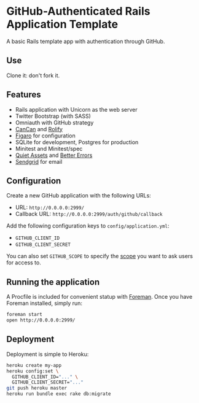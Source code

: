 # GitHub-Authenticated Rails Application Template

A basic Rails template app with authentication through GitHub.

## Use

Clone it: don't fork it.

## Features

* Rails application with Unicorn as the web server
* Twitter Bootstrap (with SASS)
* Omniauth with GitHub strategy
* [CanCan][cancan] and [Rolify][rolify]
* [Figaro][figaro] for configuration
* SQLite for development, Postgres for production
* Minitest and Minitest/spec
* [Quiet Assets][quiet] and [Better Errors][better]
* [Sendgrid][sendgrid] for email

## Configuration

Create a new GitHub application with the following URLs:

* URL: `http://0.0.0.0:2999/`
* Callback URL: `http://0.0.0.0:2999/auth/github/callback`

Add the following configuration keys to `config/application.yml`:

* `GITHUB_CLIENT_ID`
* `GITHUB_CLIENT_SECRET`

You can also set `GITHUB_SCOPE` to specify the [scope][scope] you want to ask
users for access to.

## Running the application

A Procfile is included for convenient statup with [Foreman][foreman]. Once you
have Foreman installed, simply run:

```bash
foreman start
open http://0.0.0.0:2999/
```

## Deployment

Deployment is simple to Heroku:

```bash
heroku create my-app
heroku config:set \
  GITHUB_CLIENT_ID="..." \
  GITHUB_CLIENT_SECRET="..."
git push heroku master
heroku run bundle exec rake db:migrate
```

[foreman]: http://ddollar.github.com/foreman/
[cancan]: https://github.com/ryanb/cancan
[rolify]: https://github.com/EppO/rolify
[figaro]: https://github.com/laserlemon/figaro
[quiet]: https://github.com/evrone/quiet_assets
[better]: https://github.com/charliesome/better_errors
[sendgrid]: http://sendgrid.com/
[scope]: http://developer.github.com/v3/oauth/#scopes

